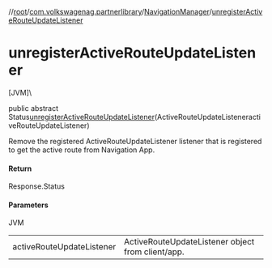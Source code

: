//[root](../../../index.md)/[com.volkswagenag.partnerlibrary](../index.md)/[NavigationManager](index.md)/[unregisterActiveRouteUpdateListener](unregister-active-route-update-listener.md)

# unregisterActiveRouteUpdateListener

[JVM]\

public abstract Status[unregisterActiveRouteUpdateListener](unregister-active-route-update-listener.md)(ActiveRouteUpdateListeneractiveRouteUpdateListener)

Remove the registered ActiveRouteUpdateListener listener that is registered to get the active route from Navigation App.

#### Return

Response.Status

#### Parameters

JVM

| | |
|---|---|
| activeRouteUpdateListener | ActiveRouteUpdateListener object from client/app. |

